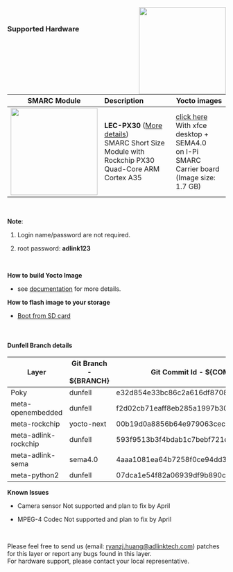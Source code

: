 <img src="https://www.linaro.org/assets/images/projects/yocto-project.png" width="200" align="right">
<br>

### Supported Hardware


|                         SMARC Module                         | Description                                                  | Yocto images                                                 |
| :----------------------------------------------------------: | :----------------------------------------------------------- | ------------------------------------------------------------ |
| <img src="https://cdn.adlinktech.com/webupd/products/images/1790/LEC-PX30_A2_F.jpg" width="200"/> | **LEC-PX30** ([More details](https://www.adlinktech.com/Products/Computer_on_Modules/SMARC/LEC-PX30?lang=en))  <br />     SMARC Short Size Module with <br />Rockchip PX30 Quad-Core ARM Cortex A35 | [click here](https://hq0epm0west0us0storage.blob.core.windows.net/$web/public/SMARC/LEC-PX30/Images/Yocto/LEC-PX30-IPi-SMARC_Yocto-dunfell-v1.0-20210404.zip)<br>With xfce desktop +  SEMA4.0 <br>on I-Pi SMARC Carrier board <br>(Image size: 1.7 GB) |
<br />
      

**Note**: 

1. Login name/password are not required. 

2. root password: **adlink123**

<br>

**How to build Yocto Image**

* see [documentation](https://github.com/ADLINK/meta-adlink-rockchip/wiki/01.-Build-Yocto-Image-on-LEC-PX30-with-IPi-SMARC) for more details.

**How to flash image to your storage**

* [Boot from SD card](https://github.com/ADLINK/meta-adlink-rockchip/wiki/02.-How-to-flash-Image-into-SD-Card)

<br>



#### Dunfell Branch details

| **Layer**            | **Git Branch - ${BRANCH}** | **Git Commit Id - ${COMMIT_ID}**                 |
| -------------------- | -------------- | ---------------------------------------- |
| Poky                 | dunfell        | e32d854e33bc86c2a616df8708e021a098afcf73 |
| meta-openembedded    | dunfell        | f2d02cb71eaff8eb285a1997b30be52486c160ae |
| meta-rockchip        | yocto-next     | 00b19d0a8856b64e979063cec6385c100e427f20 |
| meta-adlink-rockchip | dunfell        | 593f9513b3f4bdab1c7bebf721e0f57b0a733983 |
| meta-adlink-sema     | sema4.0        | 4aaa1081ea64b7258f0ce94dd307085c60ebc29d |
| meta-python2         | dunfell        | 07dca1e54f82a06939df9b890c6d1ce1e3197f75 |

 
**Known Issues**

* Camera sensor Not supported and plan to fix by April

* MPEG-4 Codec Not supported and plan to fix by April



<br>

Please feel free to send us (email: ryanzj.huang@adlinktech.com) patches for this layer or report any bugs found in this layer. 
<br> For hardware support, please contact your local representative.

